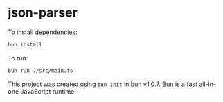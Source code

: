 # json-parser

To install dependencies:

```bash
bun install
```

To run:

```bash
bun run ./src/main.ts
```

This project was created using `bun init` in bun v1.0.7. [Bun](https://bun.sh) is a fast all-in-one JavaScript runtime.
